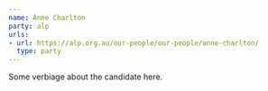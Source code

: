 ```yaml
---
name: Anne Charlton
party: alp
urls:
- url: https://alp.org.au/our-people/our-people/anne-charlton/
  type: party
---
```

Some verbiage about the candidate here.
